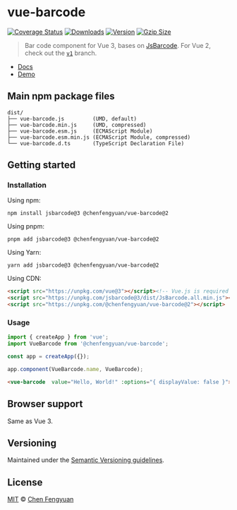 # vue-barcode

[![Coverage Status](https://img.shields.io/codecov/c/github/fengyuanchen/vue-barcode.svg)](https://codecov.io/gh/fengyuanchen/vue-barcode) [![Downloads](https://img.shields.io/npm/dm/@chenfengyuan/vue-barcode.svg)](https://www.npmjs.com/package/@chenfengyuan/vue-barcode) [![Version](https://img.shields.io/npm/v/@chenfengyuan/vue-barcode.svg)](https://www.npmjs.com/package/@chenfengyuan/vue-barcode) [![Gzip Size](https://img.shields.io/bundlephobia/minzip/@chenfengyuan/vue-barcode.svg)](https://unpkg.com/@chenfengyuan/vue-barcode/dist/vue-barcode.js)

> Bar code component for Vue 3, bases on [JsBarcode](https://github.com/lindell/JsBarcode). For Vue 2, check out the [`v1`](https://github.com/fengyuanchen/vue-barcode/tree/v1) branch.

- [Docs](src/README.md)
- [Demo](https://fengyuanchen.github.io/vue-barcode)

## Main npm package files

```text
dist/
├── vue-barcode.js         (UMD, default)
├── vue-barcode.min.js     (UMD, compressed)
├── vue-barcode.esm.js     (ECMAScript Module)
├── vue-barcode.esm.min.js (ECMAScript Module, compressed)
└── vue-barcode.d.ts       (TypeScript Declaration File)
```

## Getting started

### Installation

Using npm:

```shell
npm install jsbarcode@3 @chenfengyuan/vue-barcode@2
```

Using pnpm:

```shell
pnpm add jsbarcode@3 @chenfengyuan/vue-barcode@2
```

Using Yarn:

```shell
yarn add jsbarcode@3 @chenfengyuan/vue-barcode@2
```

Using CDN:

```html
<script src="https://unpkg.com/vue@3"></script><!-- Vue.js is required -->
<script src="https://unpkg.com/jsbarcode@3/dist/JsBarcode.all.min.js"></script><!-- JsBarcode is required -->
<script src="https://unpkg.com/@chenfengyuan/vue-barcode@2"></script>
```

### Usage

```js
import { createApp } from 'vue';
import VueBarcode from '@chenfengyuan/vue-barcode';

const app = createApp({});

app.component(VueBarcode.name, VueBarcode);
```

```html
<vue-barcode  value="Hello, World!" :options="{ displayValue: false }"></vue-barcode>
```

## Browser support

Same as Vue 3.

## Versioning

Maintained under the [Semantic Versioning guidelines](https://semver.org/).

## License

[MIT](https://opensource.org/licenses/MIT) © [Chen Fengyuan](https://chenfengyuan.com/)
